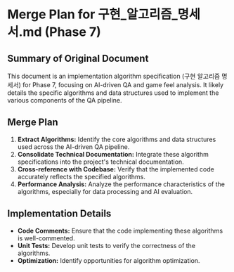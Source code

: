 # Merge Plan for 구현_알고리즘_명세서.md (Phase 7)

## Summary of Original Document
This document is an implementation algorithm specification (구현 알고리즘 명세서) for Phase 7, focusing on AI-driven QA and game feel analysis. It likely details the specific algorithms and data structures used to implement the various components of the QA pipeline.

## Merge Plan
1.  **Extract Algorithms:** Identify the core algorithms and data structures used across the AI-driven QA pipeline.
2.  **Consolidate Technical Documentation:** Integrate these algorithm specifications into the project's technical documentation.
3.  **Cross-reference with Codebase:** Verify that the implemented code accurately reflects the specified algorithms.
4.  **Performance Analysis:** Analyze the performance characteristics of the algorithms, especially for data processing and AI evaluation.

## Implementation Details
-   **Code Comments:** Ensure that the code implementing these algorithms is well-commented.
-   **Unit Tests:** Develop unit tests to verify the correctness of the algorithms.
-   **Optimization:** Identify opportunities for algorithm optimization.
